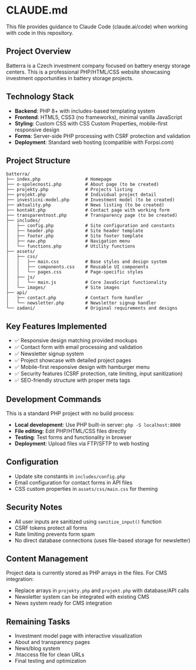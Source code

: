 # CLAUDE.md

This file provides guidance to Claude Code (claude.ai/code) when working with code in this repository.

## Project Overview

Batterra is a Czech investment company focused on battery energy storage centers. This is a professional PHP/HTML/CSS website showcasing investment opportunities in battery storage projects.

## Technology Stack

- **Backend**: PHP 8+ with includes-based templating system
- **Frontend**: HTML5, CSS3 (no frameworks), minimal vanilla JavaScript
- **Styling**: Custom CSS with CSS Custom Properties, mobile-first responsive design
- **Forms**: Server-side PHP processing with CSRF protection and validation
- **Deployment**: Standard web hosting (compatible with Forpsi.com)

## Project Structure

```
batterra/
├── index.php                 # Homepage
├── o-spolecnosti.php         # About page (to be created)
├── projekty.php              # Projects listing
├── projekt.php               # Individual project detail
├── investicni-model.php      # Investment model (to be created)
├── aktuality.php             # News listing (to be created)
├── kontakt.php               # Contact page with working form
├── transparentnost.php       # Transparency page (to be created)
├── includes/
│   ├── config.php            # Site configuration and constants
│   ├── header.php            # Site header template
│   ├── footer.php            # Site footer template  
│   ├── nav.php               # Navigation menu
│   └── functions.php         # Utility functions
├── assets/
│   ├── css/
│   │   ├── main.css          # Base styles and design system
│   │   ├── components.css    # Reusable UI components
│   │   └── pages.css         # Page-specific styles
│   ├── js/
│   │   └── main.js           # Core JavaScript functionality
│   └── images/               # Site images
├── api/
│   ├── contact.php           # Contact form handler
│   └── newsletter.php        # Newsletter signup handler
└── zadani/                   # Original requirements and designs
```

## Key Features Implemented

- ✅ Responsive design matching provided mockups
- ✅ Contact form with email processing and validation
- ✅ Newsletter signup system
- ✅ Project showcase with detailed project pages
- ✅ Mobile-first responsive design with hamburger menu
- ✅ Security features (CSRF protection, rate limiting, input sanitization)
- ✅ SEO-friendly structure with proper meta tags

## Development Commands

This is a standard PHP project with no build process:

- **Local development**: Use PHP built-in server: `php -S localhost:8000`
- **File editing**: Edit PHP/HTML/CSS files directly
- **Testing**: Test forms and functionality in browser
- **Deployment**: Upload files via FTP/SFTP to web hosting

## Configuration

- Update site constants in `includes/config.php`
- Email configuration for contact forms in API files
- CSS custom properties in `assets/css/main.css` for theming

## Security Notes

- All user inputs are sanitized using `sanitize_input()` function
- CSRF tokens protect all forms
- Rate limiting prevents form spam
- No direct database connections (uses file-based storage for newsletter)

## Content Management

Project data is currently stored as PHP arrays in the files. For CMS integration:
- Replace arrays in `projekty.php` and `projekt.php` with database/API calls
- Newsletter system can be integrated with existing CMS
- News system ready for CMS integration

## Remaining Tasks

- Investment model page with interactive visualization
- About and transparency pages
- News/blog system
- .htaccess file for clean URLs
- Final testing and optimization
